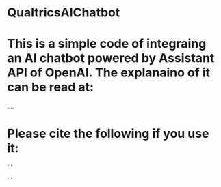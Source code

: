 # QualtricsAIChatbot


# This is a simple code of integraing an AI chatbot powered by Assistant API of OpenAI. The explanaino of it can be read at:


....


# Please cite the following if you use it:
'''

'''
